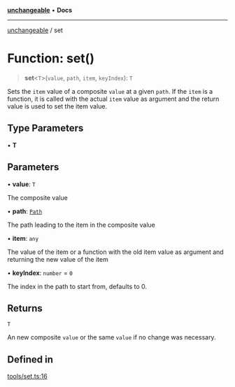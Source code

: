 [**unchangeable**](../README.md) • **Docs**

***

[unchangeable](../README.md) / set

# Function: set()

> **set**\<`T`\>(`value`, `path`, `item`, `keyIndex`): `T`

Sets the `item` value of a composite `value` at a given `path`. If the `item` is a function, it is called with the actual `item` value as argument and the return value is used to set the item value.

## Type Parameters

• **T**

## Parameters

• **value**: `T`

The composite value

• **path**: [`Path`](../type-aliases/Path.md)

The path leading to the item in the composite value

• **item**: `any`

The value of the item or a function with the old item value as argument and returning the new value of the item

• **keyIndex**: `number` = `0`

The index in the path to start from, defaults to 0.

## Returns

`T`

An new composite `value` or the same `value` if no change was necessary.

## Defined in

[tools/set.ts:16](https://github.com/nevoland/unchangeable/blob/c15b981d32f388232a520f423807ef8c1f3bd134/lib/tools/set.ts#L16)
